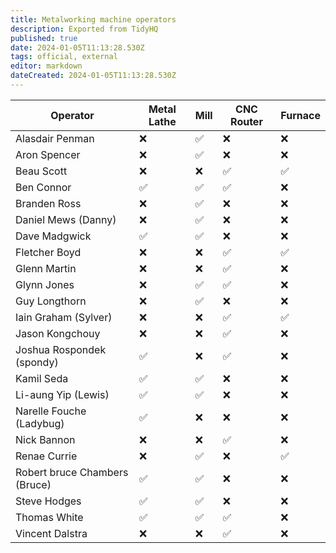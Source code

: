 ```yaml
---
title: Metalworking machine operators
description: Exported from TidyHQ
published: true
date: 2024-01-05T11:13:28.530Z
tags: official, external
editor: markdown
dateCreated: 2024-01-05T11:13:28.530Z
---
```


| Operator | Metal Lathe | Mill | CNC Router | Furnace |
| --- | --- | --- | --- | --- |
| Alasdair Penman | ❌ | ✅ | ❌ | ❌ | 
| Aron Spencer | ❌ | ✅ | ❌ | ❌ | 
| Beau Scott | ❌ | ❌ | ✅ | ✅ | 
| Ben Connor | ✅ | ✅ | ✅ | ❌ | 
| Branden Ross | ❌ | ✅ | ❌ | ❌ | 
| Daniel Mews (Danny) | ❌ | ✅ | ❌ | ❌ | 
| Dave Madgwick | ✅ | ✅ | ❌ | ❌ | 
| Fletcher Boyd | ❌ | ❌ | ✅ | ✅ | 
| Glenn Martin | ❌ | ❌ | ✅ | ❌ | 
| Glynn Jones | ❌ | ✅ | ✅ | ❌ | 
| Guy Longthorn | ❌ | ✅ | ❌ | ❌ | 
| Iain Graham (Sylver) | ❌ | ❌ | ✅ | ✅ | 
| Jason Kongchouy | ❌ | ❌ | ✅ | ❌ | 
| Joshua Rospondek (spondy) | ✅ | ❌ | ✅ | ❌ | 
| Kamil Seda | ✅ | ✅ | ❌ | ❌ | 
| Li-aung Yip (Lewis) | ✅ | ✅ | ❌ | ❌ | 
| Narelle Fouche (Ladybug) | ✅ | ❌ | ❌ | ❌ | 
| Nick Bannon | ❌ | ❌ | ✅ | ❌ | 
| Renae Currie | ❌ | ✅ | ❌ | ✅ | 
| Robert bruce Chambers (Bruce) | ✅ | ✅ | ❌ | ❌ | 
| Steve Hodges | ✅ | ✅ | ❌ | ❌ | 
| Thomas White | ✅ | ✅ | ✅ | ❌ | 
| Vincent Dalstra | ❌ | ❌ | ✅ | ❌ | 
